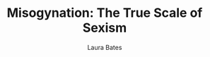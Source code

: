 ---
title: "Misogynation: The True Scale of Sexism"
author: "Laura Bates"
isbn: "1471169243"
isbn13: "9781471169243"
rating: "5"
publisher: "Simon & Schuster UK"
pages: "320"
publishYear: "2018"
read: "2019"
goodreads_id: "36634052"
language: "en"
---